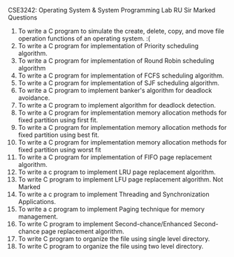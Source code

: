 CSE3242: Operating System & System Programming Lab
RU Sir Marked Questions
1. To write a C program to simulate the create, delete, copy, and move file operation functions of 
an operating system. :(
2. To write a C program for implementation of Priority scheduling algorithm. 
3. To write a C program for implementation of Round Robin scheduling algorithm
4. To write a C program for implementation of FCFS scheduling algorithm.
5. To write a C program for implementation of SJF scheduling algorithm. 
6. To write a C program to implement banker's algorithm for deadlock avoidance.
7. To write a C program to implement algorithm for deadlock detection.
9. To write a C program for implementation memory allocation methods for fixed partition using 
first fit. 
10. To write a C program for implementation memory allocation methods for fixed partition using 
best fit.
11. To write a C program for implementation memory allocation methods for fixed partition using 
worst fit
13. To write a C program for implementation of FIFO page replacement algorithm.
14. To write a c program to implement LRU page replacement algorithm. 
15. To write C program to implement LFU page replacement algorithm.
Not Marked
8. To write a c program to implement Threading and Synchronization Applications.
12. To write a c program to implement Paging technique for memory management. 
16. To write C program to implement Second-chance/Enhanced Second-chance page 
replacement algorithm.
17. To write C program to organize the file using single level directory. 
18. To write C program to organize the file using two level directory.
